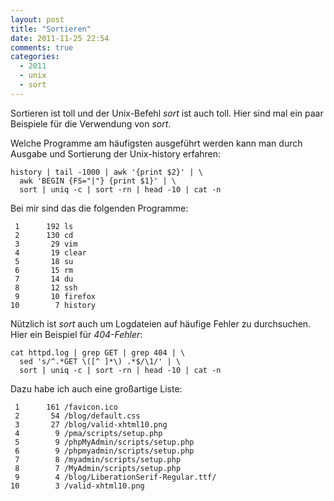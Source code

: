 ```yaml
---
layout: post
title: "Sortieren"
date: 2011-11-25 22:54
comments: true
categories:
  - 2011
  - unix
  - sort
---
```

Sortieren ist toll und der Unix-Befehl _sort_ ist auch toll.
Hier sind mal ein paar Beispiele für die Verwendung von _sort_.

Welche Programme am häufigsten ausgeführt werden kann man durch Ausgabe und
Sortierung der Unix-history erfahren:

    history | tail -1000 | awk '{print $2}' | \
      awk 'BEGIN {FS="|"} {print $1}' | \
      sort | uniq -c | sort -rn | head -10 | cat -n

Bei mir sind das die folgenden Programme:

     1      192 ls
     2      130 cd
     3       29 vim
     4       19 clear
     5       18 su
     6       15 rm
     7       14 du
     8       12 ssh
     9       10 firefox
    10        7 history

Nützlich ist _sort_ auch um Logdateien auf häufige Fehler zu durchsuchen.
Hier ein Beispiel für _404-Fehler_:

    cat httpd.log | grep GET | grep 404 | \
      sed 's/^.*GET \([^ ]*\) .*$/\1/' | \
      sort | uniq -c | sort -rn | head -10 | cat -n

Dazu habe ich auch eine großartige Liste:

     1      161 /favicon.ico
     2       54 /blog/default.css
     3       27 /blog/valid-xhtml10.png
     4        9 /pma/scripts/setup.php
     5        9 /phpMyAdmin/scripts/setup.php
     6        9 /phpmyadmin/scripts/setup.php
     7        8 /myadmin/scripts/setup.php
     8        7 /MyAdmin/scripts/setup.php
     9        4 /blog/LiberationSerif-Regular.ttf/
    10        3 /valid-xhtml10.png

